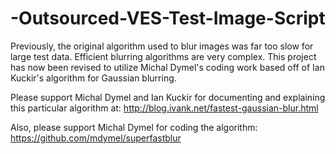 # -Outsourced-VES-Test-Image-Script
Previously, the original algorithm used to blur images was far too slow for large test data. Efficient blurring algorithms are very complex. This project has now been revised to utilize Michal Dymel's coding work based off of Ian Kuckir's algorithm for Gaussian blurring. 

Please support Michal Dymel and Ian Kuckir for documenting and explaining this particular algorithm at: http://blog.ivank.net/fastest-gaussian-blur.html  

Also, please support Michal Dymel for coding the algorithm: https://github.com/mdymel/superfastblur
